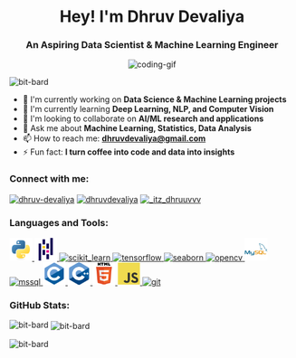 <h1 align="center">Hey! I'm Dhruv Devaliya</h1>
<h3 align="center">An Aspiring Data Scientist & Machine Learning Engineer</h3>

<p align="center">
  <img src="https://media.giphy.com/media/v1.Y2lkPTc5MGI3NjExNzM0OTJmMmQ3YzYyYTk2ZDIxM2JlYTE5YWRmYmVjMmYxZWQxMWU3ZiZlcD12MV9pbnRlcm5hbF9naWZzX2dpZklkJmN0PWc/qgQUggAC3Pfv687qPC/giphy.gif" width="300" alt="coding-gif">
</p>

<p align="left"> <img src="https://komarev.com/ghpvc/?username=bit-bard&label=Profile%20views&color=0e75b6&style=flat" alt="bit-bard" /> </p>

- 🔭 I'm currently working on **Data Science & Machine Learning projects**
- 🌱 I'm currently learning **Deep Learning, NLP, and Computer Vision**
- 👯 I'm looking to collaborate on **AI/ML research and applications**
- 💬 Ask me about **Machine Learning, Statistics, Data Analysis**
- 📫 How to reach me: **dhruvdevaliya@gmail.com**
- ⚡ Fun fact: **I turn coffee into code and data into insights**

<h3 align="left">Connect with me:</h3>
<p align="left">
<a href="https://linkedin.com/in/dhruv-devaliya" target="blank"><img align="center" src="https://raw.githubusercontent.com/rahuldkjain/github-profile-readme-generator/master/src/images/icons/Social/linked-in-alt.svg" alt="dhruv-devaliya" height="30" width="40" /></a>
<a href="https://kaggle.com/dhruvdevaliya" target="blank"><img align="center" src="https://raw.githubusercontent.com/rahuldkjain/github-profile-readme-generator/master/src/images/icons/Social/kaggle.svg" alt="dhruvdevaliya" height="30" width="40" /></a>
<a href="https://instagram.com/_itz_dhruuvvv" target="blank"><img align="center" src="https://raw.githubusercontent.com/rahuldkjain/github-profile-readme-generator/master/src/images/icons/Social/instagram.svg" alt="_itz_dhruuvvv" height="30" width="40" /></a>
</p>

<h3 align="left">Languages and Tools:</h3>
<p align="left"> 
  <a href="https://www.python.org" target="_blank" rel="noreferrer"> <img src="https://raw.githubusercontent.com/devicons/devicon/master/icons/python/python-original.svg" alt="python" width="40" height="40"/> </a>
  <a href="https://pandas.pydata.org/" target="_blank" rel="noreferrer"> <img src="https://raw.githubusercontent.com/devicons/devicon/2ae2a900d2f041da66e950e4d48052658d850630/icons/pandas/pandas-original.svg" alt="pandas" width="40" height="40"/> </a>
  <a href="https://scikit-learn.org/" target="_blank" rel="noreferrer"> <img src="https://upload.wikimedia.org/wikipedia/commons/0/05/Scikit_learn_logo_small.svg" alt="scikit_learn" width="40" height="40"/> </a>
  <a href="https://www.tensorflow.org" target="_blank" rel="noreferrer"> <img src="https://www.vectorlogo.zone/logos/tensorflow/tensorflow-icon.svg" alt="tensorflow" width="40" height="40"/> </a>
  <a href="https://seaborn.pydata.org/" target="_blank" rel="noreferrer"> <img src="https://seaborn.pydata.org/_images/logo-mark-lightbg.svg" alt="seaborn" width="40" height="40"/> </a>
  <a href="https://opencv.org/" target="_blank" rel="noreferrer"> <img src="https://www.vectorlogo.zone/logos/opencv/opencv-icon.svg" alt="opencv" width="40" height="40"/> </a>
  <a href="https://www.mysql.com/" target="_blank" rel="noreferrer"> <img src="https://raw.githubusercontent.com/devicons/devicon/master/icons/mysql/mysql-original-wordmark.svg" alt="mysql" width="40" height="40"/> </a>
  <a href="https://www.microsoft.com/en-us/sql-server" target="_blank" rel="noreferrer"> <img src="https://www.svgrepo.com/show/303229/microsoft-sql-server-logo.svg" alt="mssql" width="40" height="40"/> </a>
  <a href="https://www.cprogramming.com/" target="_blank" rel="noreferrer"> <img src="https://raw.githubusercontent.com/devicons/devicon/master/icons/c/c-original.svg" alt="c" width="40" height="40"/> </a>
  <a href="https://www.w3schools.com/cpp/" target="_blank" rel="noreferrer"> <img src="https://raw.githubusercontent.com/devicons/devicon/master/icons/cplusplus/cplusplus-original.svg" alt="cplusplus" width="40" height="40"/> </a>
  <a href="https://www.w3.org/html/" target="_blank" rel="noreferrer"> <img src="https://raw.githubusercontent.com/devicons/devicon/master/icons/html5/html5-original-wordmark.svg" alt="html5" width="40" height="40"/> </a>
  <a href="https://developer.mozilla.org/en-US/docs/Web/JavaScript" target="_blank" rel="noreferrer"> <img src="https://raw.githubusercontent.com/devicons/devicon/master/icons/javascript/javascript-original.svg" alt="javascript" width="40" height="40"/> </a>
  <a href="https://git-scm.com/" target="_blank" rel="noreferrer"> <img src="https://www.vectorlogo.zone/logos/git-scm/git-scm-icon.svg" alt="git" width="40" height="40"/> </a>
</p>

<h3 align="left">GitHub Stats:</h3>

<p><img align="left" src="https://github-readme-stats.vercel.app/api/top-langs?username=bit-bard&show_icons=true&locale=en&layout=compact&theme=radical" alt="bit-bard" /></p>

<p>&nbsp;<img align="center" src="https://github-readme-stats.vercel.app/api?username=bit-bard&show_icons=true&locale=en&theme=radical" alt="bit-bard" /></p>

<p><img align="center" src="https://github-readme-streak-stats.herokuapp.com/?user=bit-bard&theme=radical" alt="bit-bard" /></p>
